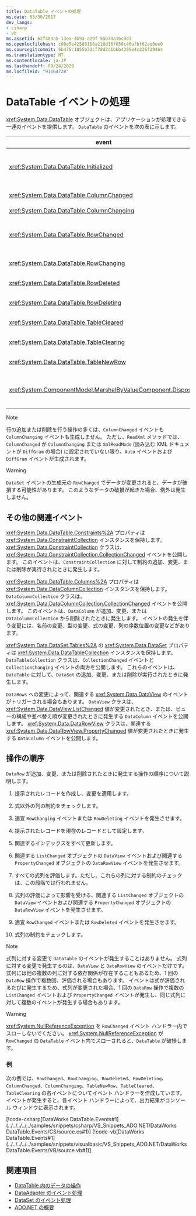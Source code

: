 ```yaml
---
title: DataTable イベントの処理
ms.date: 03/30/2017
dev_langs:
- csharp
- vb
ms.assetid: 62f404a5-13ea-4b93-a29f-55b74a16c9d3
ms.openlocfilehash: c00e5e42508160a210d16f058c46afbf62ae0ee0
ms.sourcegitcommit: 5b475c1855b32cf78d2d1bbb4295e4c236f39464
ms.translationtype: HT
ms.contentlocale: ja-JP
ms.lasthandoff: 09/24/2020
ms.locfileid: "91164728"
---
```

# <a name="handling-datatable-events"></a>DataTable イベントの処理

<xref:System.Data.DataTable> オブジェクトは、アプリケーションが処理できる一連のイベントを提供します。 `DataTable` のイベントを次の表に示します。  
  
|event|説明|  
|-----------|-----------------|  
|<xref:System.Data.DataTable.Initialized>|<xref:System.Data.DataTable.EndInit%2A> の `DataTable` メソッドが呼び出された後に発生します。 このイベントは、主にデザイン時のシナリオをサポートすることを目的としています。|  
|<xref:System.Data.DataTable.ColumnChanged>|<xref:System.Data.DataColumn> で値が正常に変更された後に発生します。|  
|<xref:System.Data.DataTable.ColumnChanging>|`DataColumn` に対して値が送信されたときに発生します。|  
|<xref:System.Data.DataTable.RowChanged>|`DataColumn` 値または <xref:System.Data.DataRow.RowState%2A> の <xref:System.Data.DataRow> の `DataTable` が正常に変更された後で発生します。|  
|<xref:System.Data.DataTable.RowChanging>|`DataColumn` 値または `RowState` の `DataRow` の `DataTable` に対して変更が送信されたときに発生します。|  
|<xref:System.Data.DataTable.RowDeleted>|`DataRow` の `DataTable` が `Deleted` としてマークされた後に発生します。|  
|<xref:System.Data.DataTable.RowDeleting>|`DataRow` の `DataTable` が `Deleted` としてマークされる前に発生します。|  
|<xref:System.Data.DataTable.TableCleared>|<xref:System.Data.DataTable.Clear%2A> の `DataTable` メソッドがすべての `DataRow` を正常にクリアした後で発生します。|  
|<xref:System.Data.DataTable.TableClearing>|`Clear` メソッドが呼び出された後、`Clear` 操作が開始される前に発生します。|  
|<xref:System.Data.DataTable.TableNewRow>|`DataRow` の `NewRow` メソッドの呼び出しにより、新しい `DataTable` が作成された後で発生します。|  
|<xref:System.ComponentModel.MarshalByValueComponent.Disposed>|`DataTable` が破棄 (`Disposed`) されたときに発生します。 このプロパティは、<xref:System.ComponentModel.MarshalByValueComponent> から継承されています。|  
  
> [!NOTE]
> 行の追加または削除を行う操作の多くは、`ColumnChanged` イベントも `ColumnChanging` イベントも生成しません。 ただし、`ReadXml` メソッドでは、`ColumnChanged` が `ColumnChanging` または `XmlReadMode` (読み込む XML ドキュメントが `DiffGram` の場合) に設定されていない限り、`Auto` イベントおよび `DiffGram` イベントが生成されます。  
  
> [!WARNING]
> `DataSet` イベントの生成元の `RowChanged` でデータが変更されると、データが破損する可能性があります。 このようなデータの破損が起きた場合、例外は発生しません。  
  
## <a name="additional-related-events"></a>その他の関連イベント  

 <xref:System.Data.DataTable.Constraints%2A> プロパティは <xref:System.Data.ConstraintCollection> インスタンスを保持します。 <xref:System.Data.ConstraintCollection> クラスは、<xref:System.Data.ConstraintCollection.CollectionChanged> イベントを公開します。 このイベントは、`ConstraintCollection` に対して制約の追加、変更、または削除が実行されたときに発生します。  
  
 <xref:System.Data.DataTable.Columns%2A> プロパティは <xref:System.Data.DataColumnCollection> インスタンスを保持します。 `DataColumnCollection` クラスは、<xref:System.Data.DataColumnCollection.CollectionChanged> イベントを公開します。 このイベントは、`DataColumn` が追加、変更、または `DataColumnCollection` から削除されたときに発生します。 イベントの発生を伴う変更には、名前の変更、型の変更、式の変更、列の序数位置の変更などがあります。  
  
 <xref:System.Data.DataSet.Tables%2A> の <xref:System.Data.DataSet> プロパティは <xref:System.Data.DataTableCollection> インスタンスを保持します。 `DataTableCollection` クラスは、`CollectionChanged` イベントと `CollectionChanging` イベントの両方を公開します。 これらのイベントは、`DataTable` に対して、`DataSet` の追加、変更、または削除が実行されたときに発生します。  
  
 `DataRows` への変更によって、関連する <xref:System.Data.DataView> のイベントがトリガーされる場合もあります。 `DataView` クラスは、<xref:System.Data.DataView.ListChanged> 値が変更されたとき、または、ビューの構成や並べ替え順が変更されたときに発生する `DataColumn` イベントを公開します。 <xref:System.Data.DataRowView> クラスは、関連する <xref:System.Data.DataRowView.PropertyChanged> 値が変更されたときに発生する `DataColumn` イベントを公開します。  
  
## <a name="sequence-of-operations"></a>操作の順序  

 `DataRow` が追加、変更、または削除されたときに発生する操作の順序について説明します。  
  
1. 提示されたレコードを作成し、変更を適用します。  
  
2. 式以外の列の制約をチェックします。  
  
3. 適宜 `RowChanging` イベントまたは `RowDeleting` イベントを発生させます。  
  
4. 提示されたレコードを現在のレコードとして設定します。  
  
5. 関連するインデックスをすべて更新します。  
  
6. 関連する `ListChanged` オブジェクトの `DataView` イベントおよび関連する `PropertyChanged` オブジェクトの `DataRowView` イベントを発生させます。  
  
7. すべての式列を評価します。ただし、これらの列に対する制約のチェックは、この段階では行われません。  
  
8. 式列の評価によって影響を受ける、関連する `ListChanged` オブジェクトの `DataView` イベントおよび関連する `PropertyChanged` オブジェクトの `DataRowView` イベントを発生させます。  
  
9. 適宜 `RowChanged` イベントまたは `RowDeleted` イベントを発生させます。  
  
10. 式列の制約をチェックします。  
  
> [!NOTE]
> 式列に対する変更で `DataTable` のイベントが発生することはありません。 式列に対する変更で発生するのは、`DataView` と `DataRowView` のイベントだけです。 式列には他の複数の列に対する依存関係が存在することもあるため、1 回の `DataRow` 操作で複数回、評価される場合もあります。 イベントは式が評価されるたびに発生するため、式列が変更された場合、1 回の `DataRow` 操作で複数の `ListChanged` イベントおよび `PropertyChanged` イベントが発生し、同じ式列に対して複数のイベントが発生する場合もあります。  
  
> [!WARNING]
> <xref:System.NullReferenceException> を `RowChanged` イベント ハンドラー内でスローしないでください。 <xref:System.NullReferenceException> が `RowChanged` の `DataTable` イベント内でスローされると、`DataTable` が破損します。  
  
### <a name="example"></a>例  

 次の例では、`RowChanged`、`RowChanging`、`RowDeleted`、`RowDeleting`、`ColumnChanged`、`ColumnChanging`、`TableNewRow`、`TableCleared`、`TableClearing` の各イベントについてイベント ハンドラーを作成しています。 イベントが発生すると、各イベント ハンドラーによって、出力結果がコンソール ウィンドウに表示されます。  
  
 [!code-csharp[DataWorks DataTable.Events#1](../../../../../samples/snippets/csharp/VS_Snippets_ADO.NET/DataWorks DataTable.Events/CS/source.cs#1)]
 [!code-vb[DataWorks DataTable.Events#1](../../../../../samples/snippets/visualbasic/VS_Snippets_ADO.NET/DataWorks DataTable.Events/VB/source.vb#1)]  
  
## <a name="see-also"></a>関連項目

- [DataTable 内のデータの操作](manipulating-data-in-a-datatable.md)
- [DataAdapter のイベント処理](../handling-dataadapter-events.md)
- [DataSet のイベント処理](handling-dataset-events.md)
- [ADO.NET の概要](../ado-net-overview.md)
